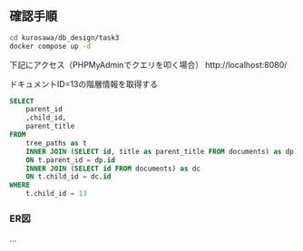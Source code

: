 ## 確認手順

```sh
cd kurosawa/db_design/task3
docker compose up -d
```

下記にアクセス（PHPMyAdminでクエリを叩く場合）
http://localhost:8080/

ドキュメントID=13の階層情報を取得する
```sql
SELECT
	parent_id
    ,child_id,
    parent_title
FROM
	tree_paths as t 
    INNER JOIN (SELECT id, title as parent_title FROM documents) as dp
    ON t.parent_id = dp.id
    INNER JOIN (SELECT id FROM documents) as dc
    ON t.child_id = dc.id
WHERE
	t.child_id = 13
```

### ER図
...

